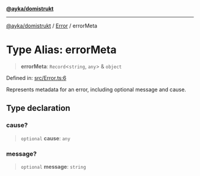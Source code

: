 [**@ayka/domistrukt**](../../../README.md)

***

[@ayka/domistrukt](../../../globals.md) / [Error](../README.md) / errorMeta

# Type Alias: errorMeta

> **errorMeta**: `Record`\<`string`, `any`\> & `object`

Defined in: [src/Error.ts:6](https://github.com/AndreyMork/domistrukt/blob/8b5cf3c2b6165986c4aa42ad9bdd7f6c43c22c84/src/Error.ts#L6)

Represents metadata for an error, including optional message and cause.

## Type declaration

### cause?

> `optional` **cause**: `any`

### message?

> `optional` **message**: `string`
